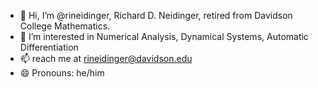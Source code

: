 - 👋 Hi, I’m @rineidinger, Richard D. Neidinger, retired from Davidson College Mathematics.
- 👀 I’m interested in Numerical Analysis, Dynamical Systems, Automatic Differentiation
- 📫 reach me at rineidinger@davidson.edu
- 😄 Pronouns: he/him

<!---
- ⚡ Fun fact: ...
rineidinger/rineidinger is a ✨ special ✨ repository because its `README.md` (this file) appears on your GitHub profile.
You can click the Preview link to take a look at your changes.
--->
